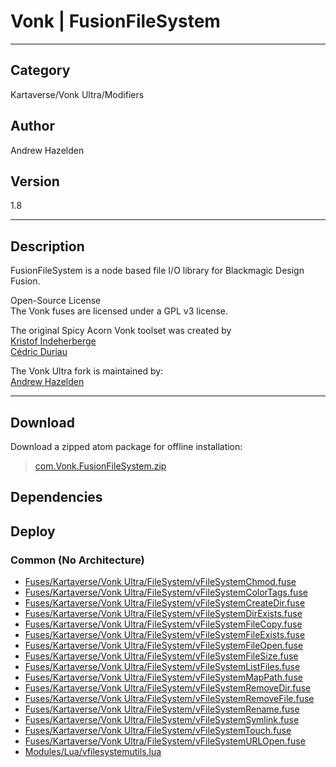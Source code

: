 # Vonk | FusionFileSystem
___

## Category
Kartaverse/Vonk Ultra/Modifiers

## Author
Andrew Hazelden

## Version
1.8

___

## Description
<p>FusionFileSystem is a node based file I/O library for Blackmagic Design Fusion.</p>

<p>Open-Source License<br>
The Vonk fuses are licensed under a GPL v3 license.</p>

<p>The original Spicy Acorn Vonk toolset was created by<br>
<a href="mailto:xmnr0x23@gmail.com">Kristof Indeherberge</a><br>
<a href="mailto:duriau.cedric@live.be">Cédric Duriau</a></p>

<p>The Vonk Ultra fork is maintained by:<br>
<a href="mailto:andrew@andrewhazelden.com">Andrew Hazelden</a></p>

___

## Download

Download a zipped atom package for offline installation:
> [com.Vonk.FusionFileSystem.zip](https://gitlab.com/WeSuckLess/Reactor/-/archive/master/Reactor-master.zip?path=Atoms/com.Vonk.FusionFileSystem)  

## Dependencies

## Deploy

### Common (No Architecture)

<ul>
<li><a href="https://gitlab.com/WeSuckLess/Reactor/-/blob/master/Atoms/com.Vonk.FusionFileSystem/Fuses/Kartaverse/Vonk Ultra/FileSystem/vFileSystemChmod.fuse?ref_type=heads">Fuses/Kartaverse/Vonk Ultra/FileSystem/vFileSystemChmod.fuse</a></li>
<li><a href="https://gitlab.com/WeSuckLess/Reactor/-/blob/master/Atoms/com.Vonk.FusionFileSystem/Fuses/Kartaverse/Vonk Ultra/FileSystem/vFileSystemColorTags.fuse?ref_type=heads">Fuses/Kartaverse/Vonk Ultra/FileSystem/vFileSystemColorTags.fuse</a></li>
<li><a href="https://gitlab.com/WeSuckLess/Reactor/-/blob/master/Atoms/com.Vonk.FusionFileSystem/Fuses/Kartaverse/Vonk Ultra/FileSystem/vFileSystemCreateDir.fuse?ref_type=heads">Fuses/Kartaverse/Vonk Ultra/FileSystem/vFileSystemCreateDir.fuse</a></li>
<li><a href="https://gitlab.com/WeSuckLess/Reactor/-/blob/master/Atoms/com.Vonk.FusionFileSystem/Fuses/Kartaverse/Vonk Ultra/FileSystem/vFileSystemDirExists.fuse?ref_type=heads">Fuses/Kartaverse/Vonk Ultra/FileSystem/vFileSystemDirExists.fuse</a></li>
<li><a href="https://gitlab.com/WeSuckLess/Reactor/-/blob/master/Atoms/com.Vonk.FusionFileSystem/Fuses/Kartaverse/Vonk Ultra/FileSystem/vFileSystemFileCopy.fuse?ref_type=heads">Fuses/Kartaverse/Vonk Ultra/FileSystem/vFileSystemFileCopy.fuse</a></li>
<li><a href="https://gitlab.com/WeSuckLess/Reactor/-/blob/master/Atoms/com.Vonk.FusionFileSystem/Fuses/Kartaverse/Vonk Ultra/FileSystem/vFileSystemFileExists.fuse?ref_type=heads">Fuses/Kartaverse/Vonk Ultra/FileSystem/vFileSystemFileExists.fuse</a></li>
<li><a href="https://gitlab.com/WeSuckLess/Reactor/-/blob/master/Atoms/com.Vonk.FusionFileSystem/Fuses/Kartaverse/Vonk Ultra/FileSystem/vFileSystemFileOpen.fuse?ref_type=heads">Fuses/Kartaverse/Vonk Ultra/FileSystem/vFileSystemFileOpen.fuse</a></li>
<li><a href="https://gitlab.com/WeSuckLess/Reactor/-/blob/master/Atoms/com.Vonk.FusionFileSystem/Fuses/Kartaverse/Vonk Ultra/FileSystem/vFileSystemFileSize.fuse?ref_type=heads">Fuses/Kartaverse/Vonk Ultra/FileSystem/vFileSystemFileSize.fuse</a></li>
<li><a href="https://gitlab.com/WeSuckLess/Reactor/-/blob/master/Atoms/com.Vonk.FusionFileSystem/Fuses/Kartaverse/Vonk Ultra/FileSystem/vFileSystemListFiles.fuse?ref_type=heads">Fuses/Kartaverse/Vonk Ultra/FileSystem/vFileSystemListFiles.fuse</a></li>
<li><a href="https://gitlab.com/WeSuckLess/Reactor/-/blob/master/Atoms/com.Vonk.FusionFileSystem/Fuses/Kartaverse/Vonk Ultra/FileSystem/vFileSystemMapPath.fuse?ref_type=heads">Fuses/Kartaverse/Vonk Ultra/FileSystem/vFileSystemMapPath.fuse</a></li>
<li><a href="https://gitlab.com/WeSuckLess/Reactor/-/blob/master/Atoms/com.Vonk.FusionFileSystem/Fuses/Kartaverse/Vonk Ultra/FileSystem/vFileSystemRemoveDir.fuse?ref_type=heads">Fuses/Kartaverse/Vonk Ultra/FileSystem/vFileSystemRemoveDir.fuse</a></li>
<li><a href="https://gitlab.com/WeSuckLess/Reactor/-/blob/master/Atoms/com.Vonk.FusionFileSystem/Fuses/Kartaverse/Vonk Ultra/FileSystem/vFileSystemRemoveFile.fuse?ref_type=heads">Fuses/Kartaverse/Vonk Ultra/FileSystem/vFileSystemRemoveFile.fuse</a></li>
<li><a href="https://gitlab.com/WeSuckLess/Reactor/-/blob/master/Atoms/com.Vonk.FusionFileSystem/Fuses/Kartaverse/Vonk Ultra/FileSystem/vFileSystemRename.fuse?ref_type=heads">Fuses/Kartaverse/Vonk Ultra/FileSystem/vFileSystemRename.fuse</a></li>
<li><a href="https://gitlab.com/WeSuckLess/Reactor/-/blob/master/Atoms/com.Vonk.FusionFileSystem/Fuses/Kartaverse/Vonk Ultra/FileSystem/vFileSystemSymlink.fuse?ref_type=heads">Fuses/Kartaverse/Vonk Ultra/FileSystem/vFileSystemSymlink.fuse</a></li>
<li><a href="https://gitlab.com/WeSuckLess/Reactor/-/blob/master/Atoms/com.Vonk.FusionFileSystem/Fuses/Kartaverse/Vonk Ultra/FileSystem/vFileSystemTouch.fuse?ref_type=heads">Fuses/Kartaverse/Vonk Ultra/FileSystem/vFileSystemTouch.fuse</a></li>
<li><a href="https://gitlab.com/WeSuckLess/Reactor/-/blob/master/Atoms/com.Vonk.FusionFileSystem/Fuses/Kartaverse/Vonk Ultra/FileSystem/vFileSystemURLOpen.fuse?ref_type=heads">Fuses/Kartaverse/Vonk Ultra/FileSystem/vFileSystemURLOpen.fuse</a></li>
<li><a href="https://gitlab.com/WeSuckLess/Reactor/-/blob/master/Atoms/com.Vonk.FusionFileSystem/Modules/Lua/vfilesystemutils.lua?ref_type=heads">Modules/Lua/vfilesystemutils.lua</a></li>
</ul>
